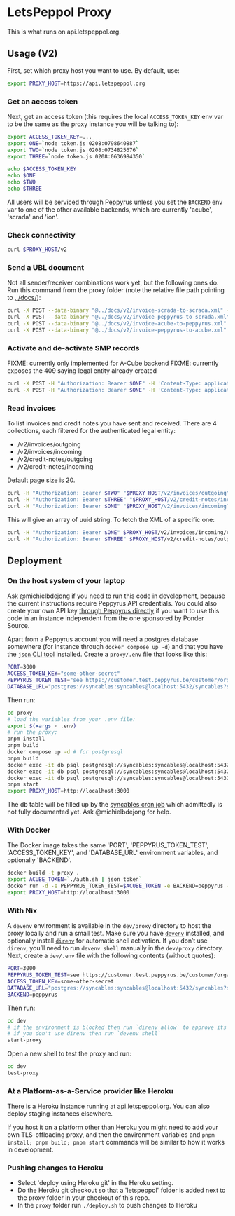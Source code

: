 # LetsPeppol Proxy
This is what runs on api.letspeppol.org.

## Usage (V2)
First, set which proxy host you want to use. By default, use:
```sh
export PROXY_HOST=https://api.letspeppol.org
```

### Get an access token
Next, get an access token (this requires the local `ACCESS_TOKEN_KEY` env var to be the same as the proxy instance you will be talking to):
```sh
export ACCESS_TOKEN_KEY=...
export ONE=`node token.js 0208:0798640887`
export TWO=`node token.js 0208:0734825676`
export THREE=`node token.js 0208:0636984350`

echo $ACCESS_TOKEN_KEY
echo $ONE
echo $TWO
echo $THREE
```

All users will be serviced through Peppyrus unless you set the `BACKEND` env var to one of the other available backends, which are currently 'acube', 'scrada' and 'ion'.

### Check connectivity
```sh
curl $PROXY_HOST/v2
```

### Send a UBL document
Not all sender/receiver combinations work yet, but the following ones do.
Run this command from the proxy folder (note the relative file path pointing to [../docs/](../docs/)):
```sh
curl -X POST --data-binary "@../docs/v2/invoice-scrada-to-scrada.xml" -H "Authorization: Bearer $TWO" $PROXY_HOST/v2/send
curl -X POST --data-binary "@../docs/v2/invoice-peppyrus-to-scrada.xml" -H "Authorization: Bearer $ONE" $PROXY_HOST/v2/send
curl -X POST --data-binary "@../docs/v2/invoice-acube-to-peppyrus.xml" -H "Authorization: Bearer $THREE" $PROXY_HOST/v2/send
curl -X POST --data-binary "@../docs/v2/invoice-peppyrus-to-acube.xml" -H "Authorization: Bearer $ONE" $PROXY_HOST/v2/send
```

### Activate and de-activate SMP records
FIXME: currently only implemented for A-Cube backend
FIXME: currently exposes the 409 saying legal entity already created
```sh
curl -X POST -H "Authorization: Bearer $ONE" -H 'Content-Type: application/json' $PROXY_HOST/v2/reg
curl -X POST -H "Authorization: Bearer $ONE" -H 'Content-Type: application/json' $PROXY_HOST/v2/unreg
```

### Read invoices
To list invoices and credit notes you have sent and received. There are 4 collections, each filtered for the authenticated legal entity:
* /v2/invoices/outgoing
* /v2/invoices/incoming
* /v2/credit-notes/outgoing
* /v2/credit-notes/incoming

Default page size is 20.
```sh
curl -H "Authorization: Bearer $TWO" "$PROXY_HOST/v2/invoices/outgoing" | json
curl -H "Authorization: Bearer $THREE" "$PROXY_HOST/v2/credit-notes/incoming?page=2&pageSize=2" | json
curl -H "Authorization: Bearer $ONE" "$PROXY_HOST/v2/invoices/incoming?page=1" | json
```

This will give an array of uuid string. To fetch the XML of a specific one:
```sh
curl -H "Authorization: Bearer $ONE" $PROXY_HOST/v2/invoices/incoming/c40e41fc-c040-4ddc-b35b-4f2a23542e7a
curl -H "Authorization: Bearer $THREE" $PROXY_HOST/v2/credit-notes/outgoing/2980217c-a95c-49b9-a5d5-d3b176fd9f67
```
## Deployment
### On the host system of your laptop
Ask @michielbdejong if you need to run this code in development, because the current instructions require Peppyrus API credentials.
You could also create your own API key [through Peppyrus directly](https://customer.peppyrus.be/) if you want to use this code in an instance independent from the one sponsored by Ponder Source.

Apart from a Peppyrus account you will need a postgres database somewhere (for instance through `docker compose up -d`) and that you have the [`json` CLI tool](https://github.com/trentm/json?tab=readme-ov-file#installation) installed.
Create a `proxy/.env` file that looks like this:
```sh
PORT=3000
ACCESS_TOKEN_KEY="some-other-secret"
PEPPYRUS_TOKEN_TEST="see https://customer.test.peppyrus.be/customer/organization/api to create"
DATABASE_URL="postgres://syncables:syncables@localhost:5432/syncables?sslmode=disable"
```

Then run:
```sh
cd proxy
# load the variables from your .env file:
export $(xargs < .env)
# run the proxy:
pnpm install
pnpm build
docker compose up -d # for postgresql
pnpm build
docker exec -it db psql postgresql://syncables:syncables@localhost:5432/syncables -c "create type direction as enum ('incoming', 'outgoing');"
docker exec -it db psql postgresql://syncables:syncables@localhost:5432/syncables -c "create type docType as enum ('invoice', 'credit-note');"
docker exec -it db psql postgresql://syncables:syncables@localhost:5432/syncables -c "create table FrontDocs (senderId text, senderName text, receiverId text, receiverName text, docType docType, direction direction, docId text, amount numeric, platformId text primary key, createdAt timestamp);"
pnpm start
export PROXY_HOST=http://localhost:3000
```
The db table will be filled up by the [syncables cron job](https://github.com/tubsproject/syncables/blob/main/src/cron.ts) which admittedly is not fully documented yet. Ask @michielbdejong for help.

### With Docker
The Docker image takes the same 'PORT', 'PEPPYRUS_TOKEN_TEST', 'ACCESS_TOKEN_KEY', and 'DATABASE_URL' environment variables, and optionally 'BACKEND'.
```sh
docker build -t proxy .
export ACUBE_TOKEN=`./auth.sh | json token`
docker run -d -e PEPPYRUS_TOKEN_TEST=$ACUBE_TOKEN -e BACKEND=peppyrus -e PORT=3000 -e ACCESS_TOKEN_KEY=something-secret -e DATABASE_URL="postgres://syncables:syncables@localhost:5432/syncables?sslmode=disable" -p 3000:3000 proxy
export PROXY_HOST=http://localhost:3000
```

### With Nix
A `devenv` environment is available in the `dev/proxy` directory to host the proxy locally and run a small test. Make sure you have [`devenv`](https://devenv.sh/getting-started/) installed, and optionally install [`direnv`](https://devenv.sh/automatic-shell-activation/) for automatic shell activation. If you don’t use `direnv`, you’ll need to run `devenv shell` manually in the `dev/proxy` directory. Next, create a `dev/.env` file with the following contents (without quotes):
```sh
PORT=3000
PEPPYRUS_TOKEN_TEST=see https://customer.test.peppyrus.be/customer/organization/api to create
ACCESS_TOKEN_KEY=some-other-secret
DATABASE_URL="postgres://syncables:syncables@localhost:5432/syncables?sslmode=disable"
BACKEND=peppyrus
```
Then run:
```sh
cd dev
# if the environment is blocked then run `direnv allow` to approve its content
# if you don't use direnv then run `devenv shell`
start-proxy
```

Open a new shell to test the proxy and run:
```sh
cd dev
test-proxy
```

### At a Platform-as-a-Service provider like Heroku
There is a Heroku instance running at api.letspeppol.org.
You can also deploy staging instances elsewhere.

If you host it on a platform other than Heroku you might need to add your own TLS-offloading proxy, and then the environment variables and `pnpm install; pnpm build; pnpm start` commands will be similar to how it works in development.

### Pushing changes to Heroku
* Select 'deploy using Heroku git' in the Heroku setting.
* Do the Heroku git checkout so that a 'letspeppol' folder is added next to the proxy folder in your checkout of this repo.
* In the `proxy` folder run `./deploy.sh` to push changes to Heroku
